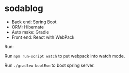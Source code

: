# sodablog

* Back end: Spring Boot
* ORM: Hibernate
* Auto make: Gradle
* Front end: React with WebPack


Run:

Run `npm run-script watch` to put webpack into watch mode.

Run `./gradlew bootRun` to boot spring server.


